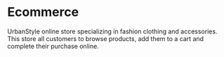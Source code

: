 # Ecommerce
UrbanStyle online store specializing in fashion clothing and accessories. This store all customers to browse products, add them to a cart and complete their purchase online.
